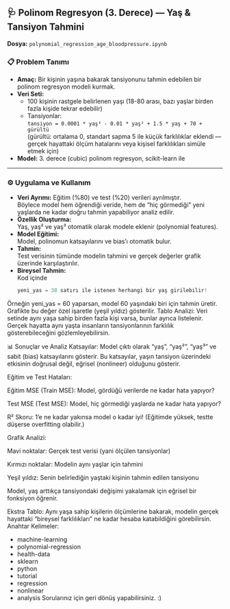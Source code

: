

## 🩺 Polinom Regresyon (3. Derece) — Yaş & Tansiyon Tahmini

**Dosya:** `polynomial_regression_age_bloodpressure.ipynb`

### 📋 Problem Tanımı

- **Amaç:** Bir kişinin yaşına bakarak tansiyonunu tahmin edebilen bir polinom regresyon modeli kurmak.
- **Veri Seti:**  
  - 100 kişinin rastgele belirlenen yaşı (18-80 arası, bazı yaşlar birden fazla kişide tekrar edebilir)
  - Tansiyonlar:  
    `tansiyon = 0.0001 * yaş³ - 0.01 * yaş² + 1.5 * yaş + 70 + gürültü`  
    (gürültü: ortalama 0, standart sapma 5 ile küçük farklılıklar eklendi — gerçek hayattaki ölçüm hatalarını veya kişisel farklılıkları simüle etmek için)
- **Model:** 3. derece (cubic) polinom regresyon, scikit-learn ile

---

### ⚙️ Uygulama ve Kullanım

- **Veri Ayrımı:** Eğitim (%80) ve test (%20) verileri ayrılmıştır.  
  Böylece model hem öğrendiği veride, hem de “hiç görmediği” yeni yaşlarda ne kadar doğru tahmin yapabiliyor analiz edilir.
- **Özellik Oluşturma:**  
  Yaş, yaş² ve yaş³ otomatik olarak modele eklenir (polynomial features).
- **Model Eğitimi:**  
  Model, polinomun katsayılarını ve bias’ı otomatik bulur.
- **Tahmin:**  
  Test verisinin tümünde modelin tahmini ve gerçek değerler grafik üzerinde karşılaştırılır.
- **Bireysel Tahmin:**  
  Kod içinde  
  ```python
  yeni_yas = 38 satırı ile istenen herhangi bir yaş girilebilir!
Örneğin yeni_yas = 60 yaparsan, model 60 yaşındaki biri için tahmin üretir.
Grafikte bu değer özel işaretle (yeşil yıldız) gösterilir.
Tablo Analizi:
Veri setinde aynı yaşa sahip birden fazla kişi varsa, bunlar ayrıca listelenir. Gerçek hayatta aynı yaşta insanların tansiyonlarının farklılık gösterebileceğini gözlemleyebilirsin.

📊 Sonuçlar ve Analiz
Katsayılar:
Model çıktı olarak “yaş”, “yaş²”, “yaş³” ve sabit (bias) katsayılarını gösterir. Bu katsayılar, yaşın tansiyon üzerindeki etkisinin doğrusal değil, eğrisel (nonlineer) olduğunu gösterir.

Eğitim ve Test Hataları:

Eğitim MSE (Train MSE): Model, gördüğü verilerde ne kadar hata yapıyor?

Test MSE (Test MSE): Model, hiç görmediği yaşlarda ne kadar hata yapıyor?

R² Skoru: 1’e ne kadar yakınsa model o kadar iyi!
(Eğitimde yüksek, testte düşerse overfitting olabilir.)

Grafik Analizi:

Mavi noktalar: Gerçek test verisi (yani ölçülen tansiyonlar)

Kırmızı noktalar: Modelin aynı yaşlar için tahmini

Yeşil yıldız: Senin belirlediğin yaştaki kişinin tahmin edilen tansiyonu

Model, yaş arttıkça tansiyondaki değişimi yakalamak için eğrisel bir fonksiyon öğrenir.

Ekstra Tablo:
Aynı yaşa sahip kişilerin ölçümlerine bakarak, modelin gerçek hayattaki “bireysel farklılıkları” ne kadar hesaba katabildiğini görebilirsin.
Anahtar Kelimeler:
- machine-learning
- polynomial-regression
- health-data
- sklearn
- python
- tutorial
- regression
- nonlinear
- analysis
Sorularınız için geri dönüş yapabilirsiniz. :)

